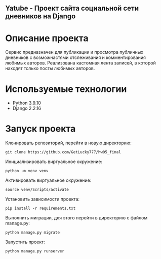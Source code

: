 ## Yatube - Проект сайта социальной сети дневников на Django

# Описание проекта

Сервис предназначен для публикации и просмотра публичных дневников с возможнастями отслеживания и комментирования любимых авторов.
Реализована кастомная лента записей, в которой находят только посты любимых авторов.

# Используемые технологии
- Python 3.9.10
- Django 2.2.16

# Запуск проекта
Клонировать репозиторий, перейти в новую директорию:
```
git clone https://github.com/GetLucky777/hw05_final
```
Инициализировать виртуальное окружение:
```
python -m venv venv
```
Активировать виртуальное окружение:
```
source venv/Scripts/activate
```
Установить зависимости проекта:
```
pip install -r requirements.txt
```
Выполнить миграции, для этого перейти в директорию с файлом manage.py:
```
python manage.py migrate
```
Запустить проект:
```
python manage.py runserver
```



